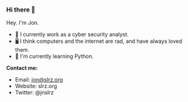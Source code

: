 ### Hi there 👋

Hey. I'm Jon.

* 🔐 I currently work as a cyber security analyst.
* 🖥️ I think computers and the internet are rad, and have always loved them.
* 🐍 I'm currently learning Python.

**Contact me:**
* Email: jon@slrz.org
* Website: slrz.org
* Twitter: @jnslrz

<!--
**jnslrz/jnslrz** is a ✨ _special_ ✨ repository because its `README.md` (this file) appears on your GitHub profile.

Here are some ideas to get you started:

- 🔭 I’m currently working on ...
- 🌱 I’m currently learning ...
- 👯 I’m looking to collaborate on ...
- 🤔 I’m looking for help with ...
- 💬 Ask me about ...
- 📫 How to reach me: ...
- 😄 Pronouns: ...
- ⚡ Fun fact: ...
-->
